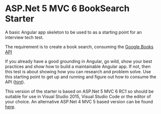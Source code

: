 # ASP.Net 5 MVC 6 BookSearch Starter

A basic Angular app skeleton to be used to as a starting point for an interview tech test.

The requirement is to create a book search, consuming the [Google Books API](https://developers.google.com/books/docs/v1/reference/volumes/list)

If you already have a good grounding in Angular, go wild, show your best practices and show how to build a maintainable Angular app. If not, then this test is about showing how you can research and problem solve. Use this starting point to get up and running and figure out how to consume the API ([hint](https://docs.angularjs.org/api/ng/service/$http)).

This version of the starter is based on ASP.Net 5 MVC 6 RC1 so should be suitable for use in Visual Studio 2015, Visual Studio Code or the editor of your choice. An alternative ASP.Net 4 MVC 5 based version can be found [here](https://github.com/DarranShepherd/booksearch-aspnet4).
